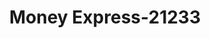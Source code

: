 ---
f_zip-code: 92049
f_state-code: CA
title: Money Express-21233
f_phone: 760-433-0700
f_city-only: Oceanside
f_address: 1919 Mission Ave Oceanside
f_location-unique-id: '21233'
slug: money-express-21233
updated-on: '2024-05-30T13:46:58.046Z'
created-on: '2024-05-30T13:36:59.803Z'
published-on: '2024-05-30T13:54:32.469Z'
f_city-state: cms/city/oceanside-ca.md
f_company: cms/company/money-express.md
f_state: cms/state/california.md
layout: '[payday-loan].html'
tags: payday-loan
---